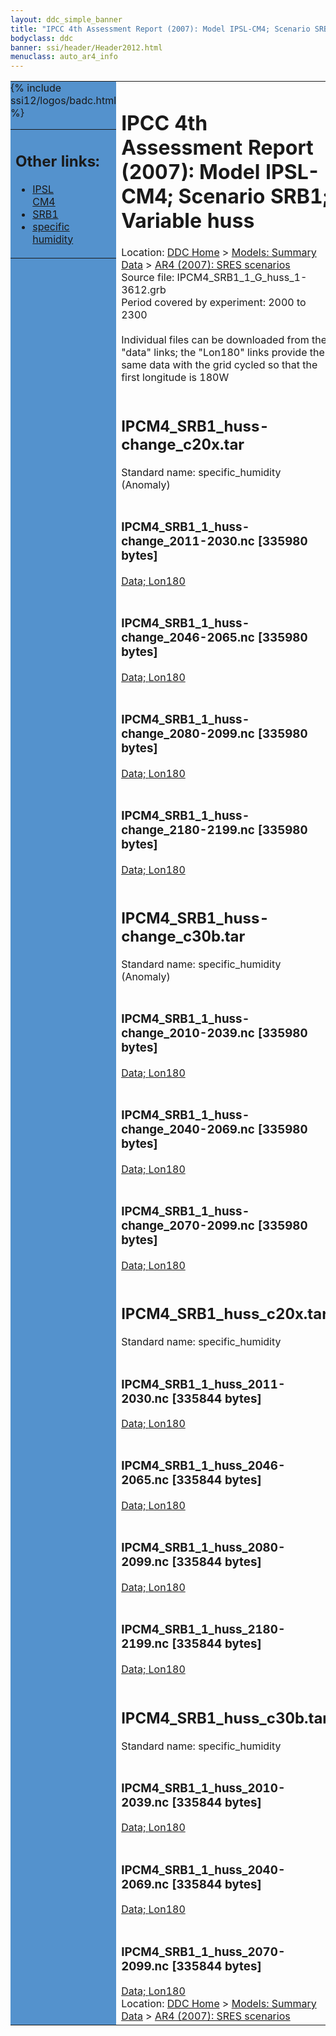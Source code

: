 ```yaml
---
layout: ddc_simple_banner
title: "IPCC 4th Assessment Report (2007): Model IPSL-CM4; Scenario SRB1; Variable huss"
bodyclass: ddc
banner: ssi/header/Header2012.html
menuclass: auto_ar4_info
---
```



<table width="100%" border="0" cellspacing="0" cellpadding="0" style="border-collapse: collapse;">
<tr style="margin:0;padding:0;border:0;">
<td style="margin:0;padding:0;border:0;height:1pt;width:150pt;background:#5492CD;" valign="top" >

<div id="lh-col2" class="auto_ar4_info">
<table class="menumain" bgcolor="#5492CD" cellspacing="0" width="100%" border="0">
<tr><td>
<h2> Other links:</h2>
<ul>
<li><a href="/auto/ar4/model-IPSL-CM4.html">IPSL<br/>CM4</a></li>
<li><a href="/auto/ar4/scenario-SRB1.html">SRB1</a></li>
<li><a href="/auto/ar4/var-specific_humidity.html">specific humidity</a></li>
</ul>
</td></tr>
{% include ssi12/logos/badc.html %}
</table>
</div>
</td>
<td><h1>IPCC 4th Assessment Report (2007): Model IPSL-CM4; Scenario SRB1; Variable huss</h1>

<!-- Breadcrumb1 -->
<div id="breadcrumb1" align="left">
Location: <a href="/index.html">DDC Home</a> > <a href="/sim/gcm_clim/">Models: Summary Data</a>
> <a href="/sim/gcm_clim/SRES_AR4/index.html">AR4 (2007): SRES scenarios</a>
</div>
<!-- End of Breadcrumb1 -->Source file: IPCM4_SRB1_1_G_huss_1-3612.grb
<br/>
Period covered by experiment: 2000 to 2300<br/>
<br/>Individual files can be downloaded from the "data" links; the "Lon180" links provide the same data
         with the grid cycled so that the first longitude is 180W<br/>
<br/><h2>IPCM4_SRB1_huss-change_c20x.tar</h2>
Standard name: specific_humidity (Anomaly)<br>
<br/><h3>IPCM4_SRB1_1_huss-change_2011-2030.nc [335980 bytes]</h3>
<a href="http://apps.ipcc-data.org/cgi-bin/downl/ar4_nc/huss/IPCM4_SRB1_1_huss-change_2011-2030.nc">Data; </a><a href="http://apps.ipcc-data.org/cgi-bin/downl/ar4_nc/huss/IPCM4_SRB1_1_huss-change_2011-2030.cyto180.nc"> Lon180</a><br/>
<br/><h3>IPCM4_SRB1_1_huss-change_2046-2065.nc [335980 bytes]</h3>
<a href="http://apps.ipcc-data.org/cgi-bin/downl/ar4_nc/huss/IPCM4_SRB1_1_huss-change_2046-2065.nc">Data; </a><a href="http://apps.ipcc-data.org/cgi-bin/downl/ar4_nc/huss/IPCM4_SRB1_1_huss-change_2046-2065.cyto180.nc"> Lon180</a><br/>
<br/><h3>IPCM4_SRB1_1_huss-change_2080-2099.nc [335980 bytes]</h3>
<a href="http://apps.ipcc-data.org/cgi-bin/downl/ar4_nc/huss/IPCM4_SRB1_1_huss-change_2080-2099.nc">Data; </a><a href="http://apps.ipcc-data.org/cgi-bin/downl/ar4_nc/huss/IPCM4_SRB1_1_huss-change_2080-2099.cyto180.nc"> Lon180</a><br/>
<br/><h3>IPCM4_SRB1_1_huss-change_2180-2199.nc [335980 bytes]</h3>
<a href="http://apps.ipcc-data.org/cgi-bin/downl/ar4_nc/huss/IPCM4_SRB1_1_huss-change_2180-2199.nc">Data; </a><a href="http://apps.ipcc-data.org/cgi-bin/downl/ar4_nc/huss/IPCM4_SRB1_1_huss-change_2180-2199.cyto180.nc"> Lon180</a><br/>
<br/><h2>IPCM4_SRB1_huss-change_c30b.tar</h2>
Standard name: specific_humidity (Anomaly)<br>
<br/><h3>IPCM4_SRB1_1_huss-change_2010-2039.nc [335980 bytes]</h3>
<a href="http://apps.ipcc-data.org/cgi-bin/downl/ar4_nc/huss/IPCM4_SRB1_1_huss-change_2010-2039.nc">Data; </a><a href="http://apps.ipcc-data.org/cgi-bin/downl/ar4_nc/huss/IPCM4_SRB1_1_huss-change_2010-2039.cyto180.nc"> Lon180</a><br/>
<br/><h3>IPCM4_SRB1_1_huss-change_2040-2069.nc [335980 bytes]</h3>
<a href="http://apps.ipcc-data.org/cgi-bin/downl/ar4_nc/huss/IPCM4_SRB1_1_huss-change_2040-2069.nc">Data; </a><a href="http://apps.ipcc-data.org/cgi-bin/downl/ar4_nc/huss/IPCM4_SRB1_1_huss-change_2040-2069.cyto180.nc"> Lon180</a><br/>
<br/><h3>IPCM4_SRB1_1_huss-change_2070-2099.nc [335980 bytes]</h3>
<a href="http://apps.ipcc-data.org/cgi-bin/downl/ar4_nc/huss/IPCM4_SRB1_1_huss-change_2070-2099.nc">Data; </a><a href="http://apps.ipcc-data.org/cgi-bin/downl/ar4_nc/huss/IPCM4_SRB1_1_huss-change_2070-2099.cyto180.nc"> Lon180</a><br/>
<br/><h2>IPCM4_SRB1_huss_c20x.tar</h2>
Standard name: specific_humidity<br>
<br/><h3>IPCM4_SRB1_1_huss_2011-2030.nc [335844 bytes]</h3>
<a href="http://apps.ipcc-data.org/cgi-bin/downl/ar4_nc/huss/IPCM4_SRB1_1_huss_2011-2030.nc">Data; </a><a href="http://apps.ipcc-data.org/cgi-bin/downl/ar4_nc/huss/IPCM4_SRB1_1_huss_2011-2030.cyto180.nc"> Lon180</a><br/>
<br/><h3>IPCM4_SRB1_1_huss_2046-2065.nc [335844 bytes]</h3>
<a href="http://apps.ipcc-data.org/cgi-bin/downl/ar4_nc/huss/IPCM4_SRB1_1_huss_2046-2065.nc">Data; </a><a href="http://apps.ipcc-data.org/cgi-bin/downl/ar4_nc/huss/IPCM4_SRB1_1_huss_2046-2065.cyto180.nc"> Lon180</a><br/>
<br/><h3>IPCM4_SRB1_1_huss_2080-2099.nc [335844 bytes]</h3>
<a href="http://apps.ipcc-data.org/cgi-bin/downl/ar4_nc/huss/IPCM4_SRB1_1_huss_2080-2099.nc">Data; </a><a href="http://apps.ipcc-data.org/cgi-bin/downl/ar4_nc/huss/IPCM4_SRB1_1_huss_2080-2099.cyto180.nc"> Lon180</a><br/>
<br/><h3>IPCM4_SRB1_1_huss_2180-2199.nc [335844 bytes]</h3>
<a href="http://apps.ipcc-data.org/cgi-bin/downl/ar4_nc/huss/IPCM4_SRB1_1_huss_2180-2199.nc">Data; </a><a href="http://apps.ipcc-data.org/cgi-bin/downl/ar4_nc/huss/IPCM4_SRB1_1_huss_2180-2199.cyto180.nc"> Lon180</a><br/>
<br/><h2>IPCM4_SRB1_huss_c30b.tar</h2>
Standard name: specific_humidity<br>
<br/><h3>IPCM4_SRB1_1_huss_2010-2039.nc [335844 bytes]</h3>
<a href="http://apps.ipcc-data.org/cgi-bin/downl/ar4_nc/huss/IPCM4_SRB1_1_huss_2010-2039.nc">Data; </a><a href="http://apps.ipcc-data.org/cgi-bin/downl/ar4_nc/huss/IPCM4_SRB1_1_huss_2010-2039.cyto180.nc"> Lon180</a><br/>
<br/><h3>IPCM4_SRB1_1_huss_2040-2069.nc [335844 bytes]</h3>
<a href="http://apps.ipcc-data.org/cgi-bin/downl/ar4_nc/huss/IPCM4_SRB1_1_huss_2040-2069.nc">Data; </a><a href="http://apps.ipcc-data.org/cgi-bin/downl/ar4_nc/huss/IPCM4_SRB1_1_huss_2040-2069.cyto180.nc"> Lon180</a><br/>
<br/><h3>IPCM4_SRB1_1_huss_2070-2099.nc [335844 bytes]</h3>
<a href="http://apps.ipcc-data.org/cgi-bin/downl/ar4_nc/huss/IPCM4_SRB1_1_huss_2070-2099.nc">Data; </a><a href="http://apps.ipcc-data.org/cgi-bin/downl/ar4_nc/huss/IPCM4_SRB1_1_huss_2070-2099.cyto180.nc"> Lon180</a><br/>
<!-- Breadcrumb2 -->
<div id="breadcrumb2" align="left">
Location: <a href="/index.html">DDC Home</a> > <a href="/sim/gcm_clim/">Models: Summary Data</a>
> <a href="/sim/gcm_clim/SRES_AR4/index.html">AR4 (2007): SRES scenarios</a>
</div>
<!-- End of Breadcrumb2 --></td></tr></table>
